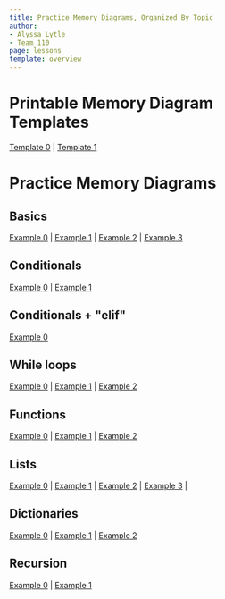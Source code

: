 ```yaml
---
title: Practice Memory Diagrams, Organized By Topic
author:
- Alyssa Lytle
- Team 110
page: lessons
template: overview
---
```

# Printable Memory Diagram Templates
[Template 0](/static/MDTemplate0.png) | [Template 1](/static/MDTemplate1.png)

# Practice Memory Diagrams

## Basics
[Example 0](/resources/practice/memory-diagrams/basic/basic-00.html) | 
[Example 1](/resources/practice/memory-diagrams/basic/basic-01.html) | 
[Example 2](/resources/practice/memory-diagrams/basic/basic-02.html) |
[Example 3](/resources/practice/memory-diagrams/basic/basic-03.html) 

## Conditionals
[Example 0](/resources/practice/memory-diagrams/conditionals/conditionals-00.html) |
[Example 1](/resources/practice/memory-diagrams/conditionals/conditionals-01.html)

## Conditionals + "elif"
[Example 0](/resources/practice/memory-diagrams/elif/elif-00.html)

## While loops
[Example 0](/resources/practice/memory-diagrams/while/while-00.html) |
[Example 1](/resources/practice/memory-diagrams/while/while-01.html) |
[Example 2](/resources/practice/memory-diagrams/while/while-02.html) 



<!-- ## bool Operators

## f-strings

## Functions -->

## Functions 

[Example 0](/resources/practice/memory-diagrams/functions/func-import-00.html) | 
[Example 1](/resources/practice/memory-diagrams/functions/func-import-01.html) | 
[Example 2](/resources/practice/memory-diagrams/functions/func-import-02.html) 
<!-- | 
[Example 3](/resources/practice/memory-diagrams/functions/func-01.html) -->



## Lists 
[Example 0](/resources/practice/memory-diagrams/lists/lists-00.html) |
[Example 1](/resources/practice/memory-diagrams/lists/lists-01.html) |
[Example 2](/resources/practice/memory-diagrams/lists/references.html) |
[Example 3](/resources/practice/memory-diagrams/lists/change-and-check.html) |


## Dictionaries

[Example 0](/resources/practice/memory-diagrams/dicts/dicts-00.html) |
[Example 1](/resources/practice/memory-diagrams/dicts/dicts-01.html) |
[Example 2](/resources/practice/memory-diagrams/dicts/lineups.html)


## Recursion
[Example 0](/resources/practice/memory-diagrams/recursion/basic-loop.html) |
[Example 1](/resources/practice/memory-diagrams/recursion/silly-loop.html)
<!-- 
### Extras 
(These are unreviewed, so please let us know if you find any mistakes!)

* [Code Snippet](/static/practice-mem-diagrams/pallavi1.png) | [Solution](/static/practice-mem-diagrams/pallavi1_sol.png)
* [Code Snippet](/static/practice-mem-diagrams/chloe1.png) | [Solution](/static/practice-mem-diagrams/Chloe1_sol.png) 
* [Code Snippet](/static/practice-mem-diagrams/vrinda2.pdf) | [Solution](/static/practice-mem-diagrams/vrinda2_sol.pdf) 
* [Code Snippet](/static/practice-mem-diagrams/Pallavi3.png) | [Solution](/static/practice-mem-diagrams/Pallavi3_sol.pdf) 
* [Code Snippet](/static/practice-mem-diagrams/Pallavi4.png) | [Solution](/static/practice-mem-diagrams/Pallavi4_sol.pdf) 

## Classes

[Example 0](/resources/practice/memory-diagrams/oop/tweets.html) | 
[Example 1](/resources/practice/memory-diagrams/oop/stadium.html)

## Magic Methods, Operator Overloads, and Default Parameters

[Example 0](/resources/practice/memory-diagrams/oop-advanced/team.html) |
[Example 1](/resources/practice/memory-diagrams/oop-advanced/playlist.html) 



## Nested Data Structures
[Example 0](/resources/practice/memory-diagrams/nested-structures/data.html) |
[Example 1](/resources/practice/memory-diagrams/nested-structures/nested.html) -->

<!-- ## Recursive Structures

[Example 1](/resources/practice/memory-diagrams/recursion/list-len.html) | -->